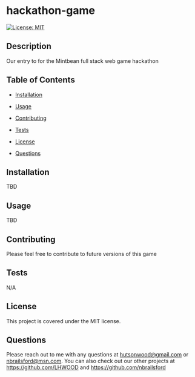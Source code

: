 # hackathon-game

[![License: MIT](https://img.shields.io/badge/License-MIT-yellow.svg)](https://opensource.org/licenses/MIT)

## Description

Our entry to for the Mintbean full stack web game hackathon

## Table of Contents

- [Installation](#installation)

- [Usage](#usage)

- [Contributing](#contributing)

- [Tests](#tests)

- [License](#license)

- [Questions](#questions)

## Installation

TBD

## Usage

TBD

## Contributing

Please feel free to contribute to future versions of this game

## Tests

N/A

## License

This project is covered under the MIT license.

## Questions

Please reach out to me with any questions at hutsonwood@gmail.com or nbrailsford@msn.com. You can also check out our other projects at https://github.com/LHWOOD and https://github.com/nbrailsford
